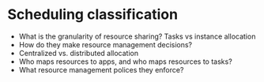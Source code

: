 # Scheduling classification

* What is the granularity of resource sharing? Tasks vs instance allocation
* How do they make resource management decisions?
* Centralized vs. distributed allocation
* Who maps resources to apps, and who maps resources to tasks?
* What resource management polices they enforce?
